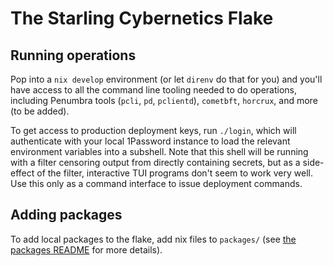 # The Starling Cybernetics Flake

## Running operations

Pop into a `nix develop` environment (or let `direnv` do that for you) and you'll have access to all
the command line tooling needed to do operations, including Penumbra tools (`pcli`, `pd`,
`pclientd`), `cometbft`, `horcrux`, and more (to be added).

To get access to production deployment keys, run `./login`, which will authenticate with your local
1Password instance to load the relevant environment variables into a subshell. Note that this shell
will be running with a filter censoring output from directly containing secrets, but as a
side-effect of the filter, interactive TUI programs don't seem to work very well. Use this only as a
command interface to issue deployment commands.

## Adding packages

To add local packages to the flake, add nix files to `packages/` (see [the packages
README](./packages/README.md) for more details).
